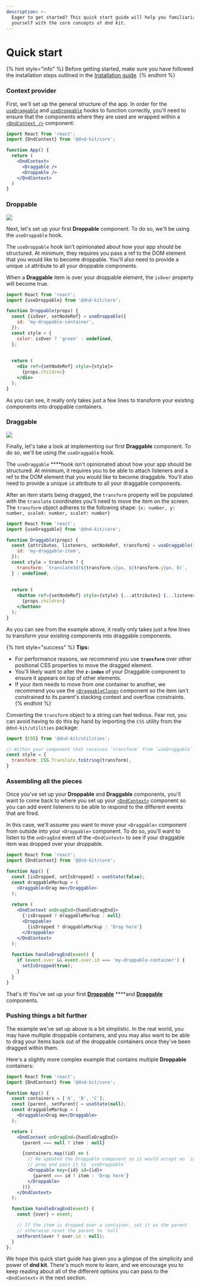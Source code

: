 ```yaml
---
description: >-
  Eager to get started? This quick start guide will help you familiarize
  yourself with the core concepts of dnd kit.
---
```


# Quick start

{% hint style="info" %}
Before getting started, make sure you have followed the installation steps outlined in the [Installation guide](installation.md).
{% endhint %}

### Context provider

First, we'll set up the general structure of the app. In order for the [`useDraggable`]() and [`useDroppable`]() hooks to function correctly, you'll need to ensure that the components where they are used are wrapped within a [`<DndContext />`](../api-documentation/context-provider/) component:

```jsx
import React from 'react';
import {DndContext} from '@dnd-kit/core';

function App() {
  return (
    <DndContext>
      <Draggable />
      <Droppable />
    </DndContext>
  )
}
```

### Droppable

![](../.gitbook/assets/droppable-large.svg)

Next, let's set up your first **Droppable** component.  To do so, we'll be using the `useDroppable` hook.  
  
The `useDroppable` hook isn't opinionated about how your app should be structured. At minimum, they requires you pass a ref to the DOM element that you would like to become droppable. You'll also need to provide a unique `id` attribute to all your droppable components. 

When a **Draggable** item is over your droppable element, the `isOver` property will become true.

```jsx
import React from 'react';
import {useDroppable} from '@dnd-kit/core';

function Droppable(props) {
  const {isOver, setNodeRef} = useDroppable({
    id: 'my-droppable-container',
  });
  const style = {
    color: isOver ? 'green' : undefined,
  };
  
  
  return (
    <div ref={setNodeRef} style={style}>
      {props.children}
    </div>
  );
}
```

As you can see, it really only takes just a few lines to transform your existing components into droppable containers.

### Draggable

![](../.gitbook/assets/draggable-large.svg)

Finally, let's take a look at implementing our first **Draggable** component. To do so, we'll be using the `useDraggable` hook.

The `useDraggable` ****hook isn't opinionated about how your app should be structured. At minimum, it requires you to be able to attach listeners and a ref to the DOM element that you would like to become draggable. You'll also need to provide a unique `id` attribute to all your draggable components. 

After an item starts being dragged, the `transform` property will be populated with the `translate` coordinates you'll need to move the item on the screen.  The `transform` object adheres to the following shape: `{x: number, y: number, scaleX: number, scaleY: number}`

```jsx
import React from 'react';
import {useDraggable} from '@dnd-kit/core';

function Draggable(props) {
  const {attributes, listeners, setNodeRef, transform} = useDraggable({
    id: 'my-draggable-item',
  });
  const style = transform ? {
    transform: `translate3d(${transform.x}px, ${transform.y}px, 0)`,
  } : undefined;
  
  
  return (
    <button ref={setNodeRef} style={style} {...attributes} {...listeners}>
      {props.children}
    </button>
  );
}
```

As you can see from the example above, it really only takes just a few lines to transform your existing components into draggable components.

{% hint style="success" %}
**Tips:** 

* For performance reasons, we recommend you use **`transform`** over other positional CSS properties to move the dragged element. 
* You'll likely want to alter the **`z-index`** of your Draggable component to ensure it appears on top of other elements.
* If your item needs to move from one container to another, we recommend you use the [`<DraggableClone>`](../api-documentation/draggable/clone.md) component so the item isn't constrained to its parent's stacking context and overflow constraints.
{% endhint %}

Converting the `transform` object to a string can feel tedious. Fear not, you can avoid having to do this by hand by importing the `CSS` utility from the `@dnd-kit/utilities` package: 

```jsx
import {CSS} from '@dnd-kit/utilities';

// Within your component that receives `transform` from `useDraggable`:
const style = {
  transform: CSS.Translate.toString(transform),
}
```

### Assembling all the pieces

Once you've set up your **Droppable** and **Draggable** components, you'll want to come back to where you set up your [`<DndContext>`](../api-documentation/context-provider/) component so you can add event listeners to be able to respond to the different events that are fired.

In this case, we'll assume you want to move your `<Draggable>` component from outside into your `<Droppable>` component. To do so, you'll want to listen to the `onDragEnd` event of  the `<DndContext>` to see if your draggable item was dropped over your droppable.

```jsx
import React from 'react';
import {DndContext} from '@dnd-kit/core';

function App() {
  const [isDropped, setIsDropped] = useState(false);
  const draggableMarkup = (
    <Draggable>Drag me</Draggable>
  );
  
  return (
    <DndContext onDragEnd={handleDragEnd}>
      {!isDropped ? draggableMarkup : null}
      <Droppable>
        {isDropped ? draggableMarkup : 'Drop here'}
      </Droppable>
    </DndContext>
  );
  
  function handleDragEnd(event) {
    if (event.over && event.over.id === 'my-droppable-container') {
      setIsDropped(true);
    }
  }
}
```

That's it! You've set up your first [**Droppable**](../api-documentation/droppable.md) ****and [**Draggable**](../api-documentation/draggable/) components.

### Pushing things a bit further

The example we've set up above is a bit simplistic. In the real world, you may have multiple droppable containers, and you may also want to be able to drag your items back out of the droppable containers once they've been dragged within them. 

Here's a slightly more complex example that contains multiple **Droppable** containers:

```jsx
import React from 'react';
import {DndContext} from '@dnd-kit/core';

function App() {
  const containers = ['A', 'B', 'C'];
  const [parent, setParent] = useState(null);
  const draggableMarkup = (
    <Draggable>Drag me</Draggable>
  );

  return (
    <DndContext onDragEnd={handleDragEnd}>
      {parent === null ? item : null}

      {containers.map((id) => (
        // We updated the Droppable component so it would accept an `id`
        // prop and pass it to `useDroppable`
        <Droppable key={id} id={id}>
          {parent === id ? item : 'Drop here'}
        </Droppable>
      ))}
    </DndContext>
  );

  function handleDragEnd(event) {
    const {over} = event;

    // If the item is dropped over a container, set it as the parent
    // otherwise reset the parent to `null`
    setParent(over ? over.id : null);
  }
};
```

We hope this quick start guide has given you a glimpse of the simplicity and power of **dnd kit**. There's much more to learn, and we encourage you to keep reading about all of the different options you can pass to the `<DndContext>` in the next section.

